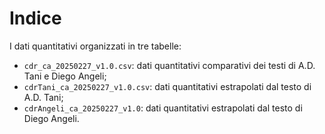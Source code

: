 # Indice

I dati quantitativi organizzati in tre tabelle:
* `cdr_ca_20250227_v1.0.csv`: dati quantitativi comparativi dei testi di A.D. Tani e Diego Angeli;
* `cdrTani_ca_20250227_v1.0.csv`: dati quantitativi estrapolati dal testo di A.D. Tani;
* `cdrAngeli_ca_20250227_v1.0`: dati quantitativi estrapolati dal testo di Diego Angeli.
